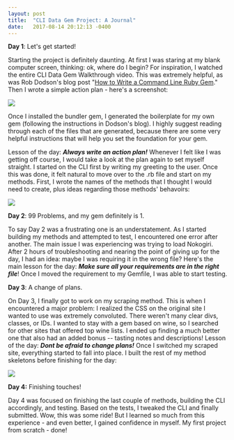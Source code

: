 ```yaml
---
layout: post
title:  "CLI Data Gem Project: A Journal"
date:   2017-08-14 20:12:13 -0400
---
```



**Day 1**: Let's get started!

Starting the project is definitely daunting. At first I was staring at my blank computer screen, thinking: ok, where do I begin? For inspiration, I watched the entire CLI Data Gem Walkthrough video. This was extremely helpful, as was Rob Dodson's blog post "[How to Write a Command Line Ruby Gem](http://robdodson.me/how-to-write-a-command-line-ruby-gem/)." Then I wrote a simple action plan - here's a screenshot:

![](https://ibb.co/m4RKEv)

Once I installed the bundler gem, I generated the boilerplate for my own gem (following the instructions in Dodson's blog). I highly suggest reading through each of the files that are generated, because there are some very helpful instructions that will help you set the foundation for your gem. 

Lesson of the day: ***Always write an action plan!*** Whenever I felt like I was getting off course, I would take a look at the plan again to set myself straight. I started on the CLI first by writing my greeting to the user. Once this was done, it felt natural to move over to the .rb file and start on my methods. First, I wrote the names of the methods that I thought I would need to create, plus ideas regarding those methods' behavoirs:

![](https://ibb.co/h61muv)

**Day 2**: 99 Problems, and my gem definitely is 1.

To say Day 2 was a frustrating one is an understatement. As I started building my methods and attempted to test, I encountered one error after another. The main issue I was experiencing was trying to load Nokogiri. After 2 hours of troubleshooting and nearing the point of giving up for the day, I had an idea: maybe I was requiring it in the wrong file? Here's the main lesson for the day: ***Make sure all your requirements are in the right file***! Once I moved the requirement to my Gemfile, I was able to start testing.

**Day 3**: A change of plans.

On Day 3, I finally got to work on my scraping method. This is when I encountered a major problem: I realized the CSS on the original site I wanted to use was extremely convoluted. There weren't many clear divs, classes, or IDs. I wanted to stay with a gem based on wine, so I searched for other sites that offered top wine lists. I ended up finding a much better one that also had an added bonus -- tasting notes and descriptions! Lesson of the day: ***Dont be afraid to change plans!*** Once I switched my scraped site, everything started to fall into place. I built the rest of my method skeletons before finishing for the day:

![](https://ibb.co/gxLPga)

**Day 4:** Finishing touches!

Day 4 was focused on finishing the last couple of methods, building the CLI accordingly, and testing. Based on the tests, I tweaked the CLI and finally submitted. Wow, this was some ride! But I learned so much from this experience - and even better, I gained confidence in myself. My first project from scratch - done! 


